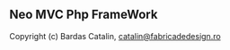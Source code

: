 Neo MVC Php FrameWork
--------------------------------------------------------
Copyright (c) Bardas Catalin, catalin@fabricadedesign.ro